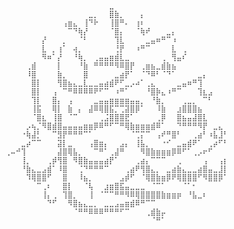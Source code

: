 ⠀⠀⠀⠀⠀⠀⠀⠀⠀⠀⠀⠀⠀⠀⠀⠀⠀⠀⠀⠀⣀⠀⠀⠀⠀⠀⠀⠀⠀⠀⠀⠀⠀⠀⠀⠀⠀⠀⠀⠀⠀⠀⠀
⠀⠀⠀⠀⠀⠀⠀⠀⠀⠀⠀⠀⠀⠀⠀⠀⣀⡀⠀⠀⣿⣷⡀⠀⠀⠀⡄⠀⠀⠀⠀⠀⠀⠀⠀⠀⠀⠀⠀⠀⠀⠀⠀
⠀⠀⠀⠀⠀⠀⠀⠀⠀⠀⠀⢠⣶⣄⠀⢸⠙⠗⠀⠀⢸⣿⠛⠄⠀⢰⠆⠀⠀⠀⠀⠀⠀⠀⠀⠀⠀⠀⠀⠀⠀⠀⠀
⠀⠀⠀⠀⠀⠀⠀⠀⠀⠀⠀⠀⠉⠙⢷⡜⠀⠀⠀⠀⠈⣿⡄⠀⠀⠈⢷⠞⠀⠀⠀⣀⡄⠀⠀⠀⠀⠀⠀⠀⠀⠀⠀
⠀⠀⠀⠀⠀⠀⠀⡜⠀⠀⠀⡀⠀⠀⠈⠃⠀⠀⠀⠀⠀⢹⣇⠀⠀⠀⠀⣀⣤⠶⠛⠉⠰⠀⠀⠀⠀⠀⠀⠀⠀⠀⠀
⠀⠀⠀⠀⠀⠀⠀⣇⠀⡀⢰⠁⠀⢴⡀⠀⠀⠀⠀⠀⠀⢘⡟⠀⠀⠰⠛⠉⠀⠀⠀⠀⣇⠀⢀⠀⠀⠀⠀⠀⠀⠀⠀
⠀⠀⠀⠀⠀⠀⠀⠻⠶⠁⡜⠀⠀⠘⢷⡀⠀⢀⣤⣤⣶⣾⣇⣀⠀⠀⠀⠀⠀⠀⢀⠀⢻⣤⠎⠀⠀⠀⠀⠀⠀⠀⠀
⠀⠀⠀⠀⢀⣾⠀⠀⠀⠀⡇⠀⠀⠀⠘⣷⠀⠛⠛⠛⠛⠻⠿⣿⡟⠀⢀⣶⣦⣀⣾⣷⣦⠀⠀⠀⠀⠀⠀⠀⠀⠀⠀
⠀⠀⠀⠀⠸⣿⠀⠀⠀⠀⣷⡀⠀⠀⠀⣿⠀⠀⠀⠀⠀⣀⣴⡟⠁⠀⠈⠙⠿⠃⠈⠙⠁⠀⠀⠀⠀⣀⡄⠀⠀⠀⠀
⠀⠀⠀⠀⠀⣿⡇⠀⠀⠀⢻⣿⣦⣄⣀⣇⣀⣀⣤⣴⣾⠟⠋⣀⡠⠴⠁⢀⣄⠀⠀⠀⠀⣀⣤⠶⠛⢹⠀⠀⠀⠀⠀
⠀⠀⠀⠀⠀⣿⡇⠀⠀⢠⠀⠉⠛⠿⠿⠿⠿⠟⠋⠉⠀⠰⠛⠁⠀⠀⠀⠘⣿⡷⣄⠰⠛⠉⠀⠀⠀⢹⣆⣠⠀⠀⠀
⠀⠀⠀⠀⠀⢹⡇⠀⠀⣿⡄⠀⢠⠀⠀⠀⠀⣀⣤⣤⣶⣶⣶⣶⣤⣤⡀⠀⠘⣷⡀⠀⠀⠀⢀⣀⡀⠀⠉⠃⠀⠀⠀
⠀⠀⠀⠀⠀⢸⣯⠀⠀⢿⡇⠀⣷⠀⡄⠀⣼⠿⢿⣿⣯⡉⢉⣽⣿⡿⠁⠀⠀⠸⣷⠀⠀⣰⣿⣿⣿⣦⠀⠀⠀⠀⠀
⠀⠀⠀⠀⠀⠈⣿⣆⠀⢸⣿⠀⠈⠉⠀⠀⠀⠀⢀⣨⣿⣿⣿⣟⠁⠀⠀⠀⠀⢀⡿⠀⠀⣿⣦⣤⣼⣿⣇⠀⠀⠀⠀
⠀⠀⠀⠀⡠⢦⡈⠻⣿⣾⣿⣤⣤⣤⣤⣶⣶⡿⠿⠛⠋⠉⠛⢿⣷⣶⣶⣶⣾⠿⠁⠀⠀⠙⠛⠛⠛⠻⡟⠀⣀⣄⠀
⠀⠀⠀⠐⢷⣼⡃⠀⠀⠉⣻⡟⠛⠛⠛⠉⠁⠀⠀⠀⠀⠀⠀⠀⠈⢉⡍⠉⠀⢠⠞⠛⣿⠃⠀⠀⢀⣴⠃⠰⣧⣸⠃
⠀⠀⠀⣀⡴⠉⠉⠀⠀⠀⣽⡇⣀⠀⠀⠀⢠⣿⣶⡄⠀⠀⣠⡄⠀⢸⣧⡀⠀⠀⠐⠊⠀⣀⣤⣾⠟⠁⠀⢀⡴⠋⠃
⢀⠤⠚⢹⠀⠀⠀⠀⠀⠀⣼⣿⢿⣧⡀⠀⠀⠉⠛⠁⢀⣼⠛⠀⠀⠀⠻⣿⣷⣶⣶⣶⡿⠿⠋⠁⢀⡠⠖⠋⠀⠀⠀
⠀⠀⠀⢸⡀⠀⠀⠀⢀⡾⢻⣿⠀⠻⣿⣷⣤⣤⣤⣴⡟⠁⠀⠀⠀⢀⣴⡄⠉⠉⠉⠀⠀⢀⠀⠀⠀⠀⢠⠀⠀⢠⡆
⠀⠀⠀⠘⣷⣄⣀⣠⣾⠁⠸⣿⠀⠀⢈⠙⠛⠛⠛⠉⠀⠀⠀⢀⣴⠟⢻⣿⣄⡀⠀⣀⣴⣷⣄⣀⣀⣴⣿⣤⣀⣸⡇
⠀⠀⠀⠀⠹⢿⣿⣿⠋⠀⠀⣿⠀⠀⠸⣦⡀⠀⠀⠀⠀⠀⣠⡾⠋⠀⠈⢿⣿⣷⣶⡿⠟⢿⣿⣿⣿⠋⠻⣿⣿⡿⠁
⠀⠀⠀⠀⠀⠀⠉⢀⠆⠀⠀⣿⡇⠀⠀⠈⢧⠀⠀⣰⣶⣿⣯⣤⣀⣀⣀⠀⠈⠉⠁⠀⠀⠀⠈⠁⠂⠀⠀⠀⠀⠀⠀
⠀⠀⠀⠀⠀⠀⠀⢸⡄⢀⠀⢹⣿⡀⠀⠀⢸⠀⠈⠉⠉⠛⠛⠻⠿⢿⣿⣿⣿⣿⣷⣶⣶⡶⠀⠘⣧⣀⠆⠀⠀⠀⠀
⠀⠀⠀⠀⠀⠀⠀⠀⠙⠋⠀⠀⠻⣿⣦⣄⣀⡀⠀⣀⣀⣠⣤⣶⣾⠿⠛⠉⠉⠀⠀⠀⠀⠀⠀⠀⠀⠀⠀⠀⠀⠀⠀
⠀⠀⠀⠀⠀⠀⠀⠀⠀⠀⠀⠀⠀⠈⠛⠛⠿⠿⠿⠛⠛⠛⠋⠉⠀⠀⠀⢀⣾⣷⡤⠀⠀⠀⠀⠀⠀⠀⠀⠀⠀⠀⠀
⠀⠀⠀⠀⠀⠀⠀⠀⠀⠀⠀⠀⠀⠀⠀⠀⠀⠀⠀⠀⠀⠀⠀⠀⠀⠀⠀⠀⠈⠛⠁⠀⠀⠀⠀⠀⠀⠀⠀⠀⠀⠀⠀
